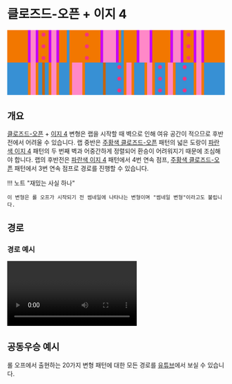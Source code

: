 # 클로즈드-오픈 + 이지 4

![Closed-Open + Easy 4](../images/variations/closed-open-easy-4.jpg)

## 개요

[클로즈드-오픈](../rolls/closed-open-open-closed#주황색-롤) + [이지 4](../rolls/easy-4.md#파란색-롤) 변형은 랩을 시작할 때 벽으로 인해 여유 공간이 적으므로 후반전에서 어려울 수 있습니다. 랩 중반은 [주황색 클로즈드-오픈](../rolls/closed-open-open-closed#주황색-롤) 패턴의 넓은 도랑이 [파란색 이지 4](../rolls/easy-4.md#파란색-롤) 패턴의 두 번째 벽과 어중간하게 정렬되어 환승이 어려워지기 때문에 조심해야 합니다. 랩의 후반전은 [파란색 이지 4](../rolls/easy-4.md#파란색-롤) 패턴에서 4번 연속 점프, [주황색 클로즈드-오픈](../rolls/closed-open-open-closed#주황색-롤) 패턴에서 3번 연속 점프로 경로를 진행할 수 있습니다.

!!! 노트 "재밌는 사실 하나"

    이 변형은 롤 오프가 시작되기 전 썸네일에 나타나는 변형이며 "썸네일 변형"이라고도 불립니다.

## 경로

### 경로 예시

<video controls>
  <source src="../../images/variations/closed-open-easy-4-standard-path.mp4" type="video/mp4">
</video>

## 공동우승 예시

롤 오프에서 출현하는 20가지 변형 패턴에 대한 모든 경로를 [유튜브](https://www.youtube.com/playlist?list=PLG_QNSp9ZgJLWYSNl4vY26VJCZeOQHO1F)에서 보실 수 있습니다.
